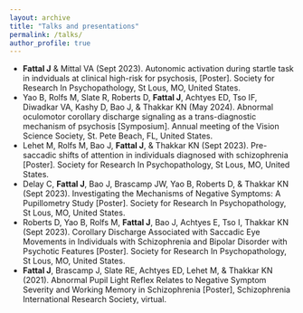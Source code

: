 ```yaml
---
layout: archive
title: "Talks and presentations"
permalink: /talks/
author_profile: true
---
```


 * <b>Fattal J</b> & Mittal VA (Sept 2023). Autonomic activation during startle task in indviduals at clinical high-risk for psychosis, [Poster]. Society for Research In Psychopathology, St Lous, MO, United States.
 * Yao B, Rolfs M, Slate R, Roberts D, <b>Fattal J</b>, Achtyes ED, Tso IF, Diwadkar VA, Kashy D, Bao J, & Thakkar KN (May 2024). Abnormal oculomotor corollary discharge signaling as a trans-diagnostic mechanism of psychosis [Symposium]. Annual meeting of the Vision Science Society, St. Pete Beach, FL, United States. 
 * Lehet M, Rolfs M, Bao J, <b>Fattal J</b>, & Thakkar KN (Sept 2023). Pre-saccadic shifts of attention in individuals diagnosed with schizophrenia [Poster]. Society for Research In Psychopathology, St Lous, MO, United States.
 * Delay C, <b>Fattal J</b>, Bao J, Brascamp JW, Yao B, Roberts D, & Thakkar KN (Sept 2023).  Investigating the Mechanisms of Negative Symptoms: A Pupillometry Study [Poster]. Society for Research In Psychopathology, St Lous, MO, United States.
 * Roberts D, Yao B, Rolfs M, <b>Fattal J</b>, Bao J, Achtyes E, Tso I, Thakkar KN (Sept 2023). Corollary Discharge Associated with Saccadic Eye Movements in Individuals with Schizophrenia and Bipolar Disorder with Psychotic Features [Poster]. Society for Research In Psychopathology, St Lous, MO, United States.
 * <b>Fattal J</b>, Brascamp J, Slate RE, Achtyes ED, Lehet M, & Thakkar KN (2021). Abnormal Pupil Light Reflex Relates to Negative Symptom Severity and Working Memory in Schizophrenia [Poster], Schizophrenia International Research Society, virtual.
 
